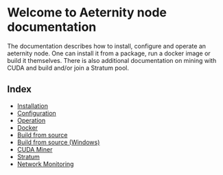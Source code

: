 # Welcome to Aeternity node documentation

The documentation describes how to install, configure and operate an aeternity node.
One can install it from a package, run a docker image or build it themselves.
There is also additional documentation on mining with CUDA and build and/or join a Stratum pool.

## Index

- [Installation](installation.md)
- [Configuration](configuration.md)
- [Operation](operation.md)
- [Docker](docker.md)
- [Build from source](build.md)
- [Build from source (Windows)](build-windows.md)
- [CUDA Miner](cuda-miner.md)
- [Stratum](stratum.md)
- [Network Monitoring](monitoring.md)
